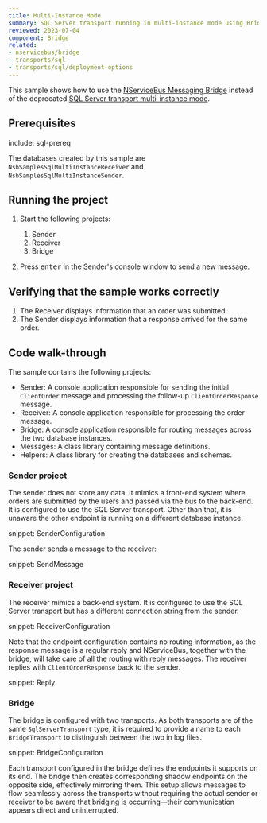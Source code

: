 ```yaml
---
title: Multi-Instance Mode
summary: SQL Server transport running in multi-instance mode using Bridge
reviewed: 2023-07-04
component: Bridge
related:
- nservicebus/bridge
- transports/sql
- transports/sql/deployment-options
---
```


This sample shows how to use the [NServiceBus Messaging Bridge](/nservicebus/bridge/) instead of the deprecated [SQL Server transport multi-instance mode](/transports/upgrades/sqlserver-31to4.md#multi-instance-mode).

## Prerequisites

include: sql-prereq

The databases created by this sample are `NsbSamplesSqlMultiInstanceReceiver` and `NsbSamplesSqlMultiInstanceSender`.

## Running the project

 1. Start the following projects:
    1. Sender
    1. Receiver
    1. Bridge

 1. Press <kbd>enter</kbd> in the Sender's console window to send a new message.

## Verifying that the sample works correctly

 1. The Receiver displays information that an order was submitted.
 1. The Sender displays information that a response arrived for the same order.

## Code walk-through

The sample contains the following projects:

* Sender: A console application responsible for sending the initial `ClientOrder` message and processing the follow-up `ClientOrderResponse` message.
* Receiver: A console application responsible for processing the order message.
* Bridge: A console application responsible for routing messages across the two database instances.
* Messages: A class library containing message definitions.
* Helpers: A class library for creating the databases and schemas.

### Sender project

The sender does not store any data. It mimics a front-end system where orders are submitted by the users and passed via the bus to the back-end. It is configured to use the SQL Server transport. Other than that, it is unaware the other endpoint is running on a different database instance.

snippet: SenderConfiguration

The sender sends a message to the receiver:

snippet: SendMessage

### Receiver project

The receiver mimics a back-end system. It is configured to use the SQL Server transport but has a different connection string from the sender.

snippet: ReceiverConfiguration

Note that the endpoint configuration contains no routing information, as the response message is a regular reply and NServiceBus, together with the bridge, will take care of all the routing with reply messages. The receiver replies with `ClientOrderResponse` back to the sender.

snippet: Reply

### Bridge

The bridge is configured with two transports. As both transports are of the same `SqlServerTransport` type, it is required to provide a name to each `BridgeTransport` to distinguish between the two in log files.

snippet: BridgeConfiguration

Each transport configured in the bridge defines the endpoints it supports on its end. The bridge then creates corresponding shadow endpoints on the opposite side, effectively mirroring them. This setup allows messages to flow seamlessly across the transports without requiring the actual sender or receiver to be aware that bridging is occurring—their communication appears direct and uninterrupted.
